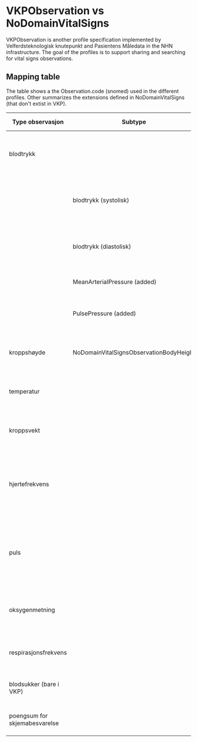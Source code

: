 # VKPObservation vs NoDomainVitalSigns

VKPObservation is another profile specification implemented by Velferdsteknologisk knutepunkt and Pasientens Måledata in the NHN infrastructure. The goal of the profiles is to support sharing and searching for vital signs observations.

## Mapping table

The table shows a the Observation.code (snomed) used in the different profiles. Other summarizes the extensions defined in NoDomainVitalSigns (that don't extist in VKP).

|Type observasjon|Subtype|Profile|LOINC|SNOMED|IHTSDO official|VKP snomed|Other|
|----------------|---------|------|-----|------|------|--|--|
|blodtrykk||NoDomainVitalSignsObservationBloodpressure|85354-9 Blood pressure panel with all children optional|no mapping|no mapping||headTiltAngle,  sleepStatus, cuffSize, bodyPosition, formulaMAPCalc, formulaSystolicCalc, formulaDiastolicCalc|
||blodtrykk (systolisk)|(component)|8480-6 Systolic blood-pressure|4471000202106 Systemic systolic arterial blood pressure (observable entity) |271649006 Systolic blood pressure (observable entity)|271649006 - Systolic blood pressure||
||blodtrykk (diastolisk)|(component)|8462-4 Diastolic blood-pressure|4481000202108 Systemic diastolic arterial blood pressure (observable entity)|271650006 Diastolic blood pressure (observable entity)|271650006 - Diastolic blood pressure||
||MeanArterialPressure (added)|(component)|8478-0 |4491000202105 (finnes ikke i norsk ekstensjon)||IKKE i VKP||
||PulsePressure (added)|(component)|NA| 4461000202102 Systemic arterial pulse pressure (observable entity)||IKKE i VKP||
|kroppshøyde|NoDomainVitalSignsObservationBodyHeight||8302-2 Body height|50373000 Body height measure (observable entity)|248334005 Length of body (observable entity)|IKKE i VKP||
|temperatur||NoDomainVitalSignsObservationBodyTemp|8310-5 Body temperature|276885007 Core body temperature (observable entity)|276885007 Core body temperature (observable entity)|276885007 - Core body temperature|daysSinceMenstruationStart, bodyExposure, activeHeating|
|kroppsvekt||NoDomainVitalSignsObservationBodyWeight|29563-7 Body weight|27113001 Body weight (observable entity)|27113001 Body weight (observable entity)|27113001 - Body weight|clothingState, confoundingFactor|
|hjertefrekvens||NoDomainVitalSignsObservationHeartRate|8867-4 heart-rate|364075005 Heart Rate|78564009 Heart rate measured at systemic artery (observable entity) ECL bruker 364075005|364075005 Heart Rate|heartRythm, confoundingFactor,  clinicalDescription, characterOfHeartrate, BodyPosition, heartRythmIrregularity|
|puls||NoDomainVitalSignsObservationPulse|8867-4 heart-rate|78564009 Heart rate measured at systemic artery (observable entity)|78564009 Heart rate measured at systemic artery (observable entity) ECL bruker 364075005|NA||
|oksygenmetning||NoDomainVitalSignsObservationOxygenSaturation|2708-6 (bør erstattes med 59408-5 internasjonalt)|431314004 Peripheral oxygen saturation (observable entity)|431314004 Peripheral oxygen saturation (observable entity)|431314004 - Peripheral oxygen saturation|inspiredOxygen|
|respirasjonsfrekvens||NoDomainVitalSignsObservationRespirationRate|9279-1 Respiratory Rate|271625008 Rate of spontaneous respiration (observable entity)|86290005 Respiratory rate (observable entity)|IKKE i VKP||
|blodsukker (bare i VKP)||||||434912009 - Blood glucose concentration||
|poengsum for skjemabesvarelse||VKPObservation|74465-6 - Questionnaire response Document|||||
